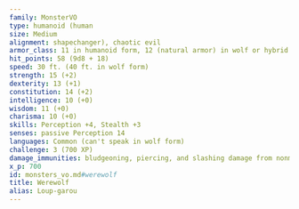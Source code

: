 ```yaml
---
family: MonsterVO
type: humanoid (human
size: Medium
alignment: shapechanger), chaotic evil
armor_class: 11 in humanoid form, 12 (natural armor) in wolf or hybrid form
hit_points: 58 (9d8 + 18)
speed: 30 ft. (40 ft. in wolf form)
strength: 15 (+2)
dexterity: 13 (+1)
constitution: 14 (+2)
intelligence: 10 (+0)
wisdom: 11 (+0)
charisma: 10 (+0)
skills: Perception +4, Stealth +3
senses: passive Perception 14
languages: Common (can't speak in wolf form)
challenge: 3 (700 XP)
damage_immunities: bludgeoning, piercing, and slashing damage from nonmagical attacks that aren't silvered
x_p: 700
id: monsters_vo.md#werewolf
title: Werewolf
alias: Loup-garou
---
```


